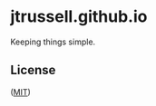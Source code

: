 # jtrussell.github.io

Keeping things simple.

## License

([MIT](https://raw.githubusercontent.com/jtrussell/jtrussell.github.io/master/LICENSE-MIT))
